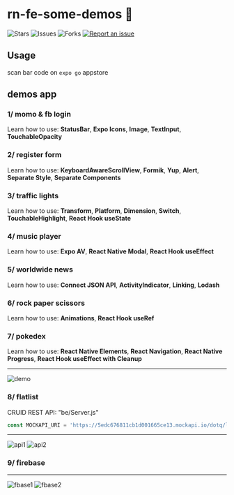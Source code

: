 # rn-fe-some-demos 🐳

![Stars](https://img.shields.io/github/stars/tquangdo/rn-fe-some-demos?color=f05340)
![Issues](https://img.shields.io/github/issues/tquangdo/rn-fe-some-demos?color=f05340)
![Forks](https://img.shields.io/github/forks/tquangdo/rn-fe-some-demos?color=f05340)
[![Report an issue](https://img.shields.io/badge/Support-Issues-green)](https://github.com/tquangdo/rn-fe-some-demos/issues/new)

## Usage
scan bar code on `expo go` appstore

## demos app
### 1/ momo & fb login
Learn how to use: **StatusBar**, **Expo Icons**, **Image**, **TextInput**, **TouchableOpacity**
### 2/ register form
Learn how to use: **KeyboardAwareScrollView**, **Formik**, **Yup**, **Alert**, **Separate Style**, **Separate Components**
### 3/ traffic lights
Learn how to use: **Transform**, **Platform**, **Dimension**, **Switch**, **TouchableHighlight**, **React Hook useState**
### 4/ music player
Learn how to use: **Expo AV**, **React Native Modal**, **React Hook useEffect**
### 5/ worldwide news
Learn how to use: **Connect JSON API**, **ActivityIndicator**, **Linking**, **Lodash**
### 6/ rock paper scissors
Learn how to use: **Animations**, **React Hook useRef**
### 7/ pokedex
Learn how to use: **React Native Elements**, **React Navigation**, **React Native Progress**, **React Hook useEffect with Cleanup**
************************
![demo](screenshots/demo.gif)
### 8/ flatlist
CRUID REST API: "be/Server.js"
```js
const MOCKAPI_URI = 'https://5edc676811cb1d001665ce13.mockapi.io/dotq/list_all_foods';
```
************************
![api1](screenshots/api1.jpeg)
![api2](screenshots/api2.jpeg)
### 9/ firebase
************************
![fbase1](screenshots/fbase1.jpeg)
![fbase2](screenshots/fbase2.jpeg)